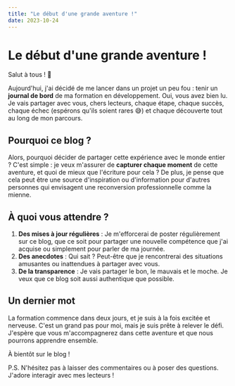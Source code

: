 ```yaml
---
title: "Le début d'une grande aventure !"
date: 2023-10-24
---
```


# Le début d'une grande aventure !

Salut à tous ! 🚀

Aujourd'hui, j'ai décidé de me lancer dans un projet un peu fou : tenir un **journal de bord** de ma formation en développement. Oui, vous avez bien lu. Je vais partager avec vous, chers lecteurs, chaque étape, chaque succès, chaque échec (espérons qu'ils soient rares 😅) et chaque découverte tout au long de mon parcours.

## Pourquoi ce blog ?

Alors, pourquoi décider de partager cette expérience avec le monde entier ? C'est simple : je veux m'assurer de **capturer chaque moment** de cette aventure, et quoi de mieux que l'écriture pour cela ? De plus, je pense que cela peut être une source d'inspiration ou d'information pour d'autres personnes qui envisagent une reconversion professionnelle comme la mienne.

## À quoi vous attendre ?

1. **Des mises à jour régulières** : Je m'efforcerai de poster régulièrement sur ce blog, que ce soit pour partager une nouvelle compétence que j'ai acquise ou simplement pour parler de ma journée.
2. **Des anecdotes** : Qui sait ? Peut-être que je rencontrerai des situations amusantes ou inattendues à partager avec vous.
3. **De la transparence** : Je vais partager le bon, le mauvais et le moche. Je veux que ce blog soit aussi authentique que possible.

## Un dernier mot

La formation commence dans deux jours, et je suis à la fois excitée et nerveuse. C'est un grand pas pour moi, mais je suis prête à relever le défi. J'espère que vous m'accompagnerez dans cette aventure et que nous pourrons apprendre ensemble.

À bientôt sur le blog !

P.S. N'hésitez pas à laisser des commentaires ou à poser des questions. J'adore interagir avec mes lecteurs !
